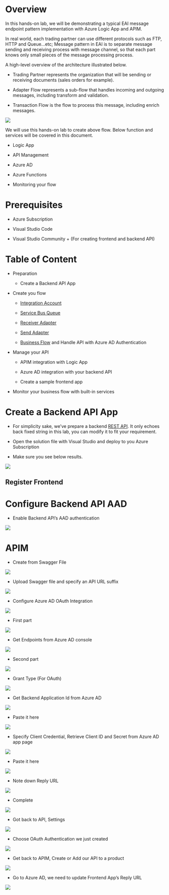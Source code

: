 Overview
========

In this hands-on lab, we will be demonstrating a typical EAI message endpoint
pattern implementation with Azure Logic App and APIM.

In real world, each trading partner can use different protocols such as FTP,
HTTP and Queue…etc; Message pattern in EAI is to separate message sending and
receiving process with message channel, so that each part knows only small
pieces of the message processing process.

A high-level overview of the architecture illustrated below.

-   Trading Partner represents the organization that will be sending or
    receiving documents (sales orders for example).

-   Adapter Flow represents a sub-flow that handles incoming and outgoing
    messages, including transform and validation.

-   Transaction Flow is the flow to process this message, including enrich
    messages.

![](media/52ab7b0f55ed239aff8e31b614aa0716.png)

We will use this hands-on lab to create above flow. Below function and services
will be covered in this document.

-   Logic App

-   API Management

-   Azure AD

-   Azure Functions

-   Monitoring your flow

Prerequisites
=============

-   Azure Subscription

-   Visual Studio Code

-   Visual Studio Community + (For creating frontend and backend API)

Table of Content
================

-   Preparation

    -   Create a Backend API App

-   Create you flow

    -   [Integration
        Account](create-receiver-adapter.md#create-an-integration-account)

    -   [Service Bus Queue](create-receiver-adapter.md#create-service-bus-queue)

    -   [Receiver Adapter](create-receiver-adapter.md)

    -   [Send Adapter](create-send-adapter.md)

    -   [Business Flow](create-business-flow.md) and Handle API with Azure AD
        Authentication

-   Manage your API

    -   APIM integration with Logic App

    -   Azure AD integration with your backend API

    -   Create a sample frontend app

-   Monitor your business flow with built-in services

Create a Backend API App
========================

-   For simplicity sake, we’ve prepare a backend [REST
    API](../source/EAIBackendAPI). It only echoes back fixed string in this lab,
    you can modify it to fit your requirement.

-   Open the solution file with Visual Studio and deploy to you Azure
    Subscription

-   Make sure you see below results.

![](media/e86d951fba3e07b81576ffbf59970cd9.png)

Register Frontend
-----------------

Configure Backend API AAD
=========================

-   Enable Backend API’s AAD authentication

![](media/5f0cba92c024501b3773d155f852f06f.png)

APIM
====

-   Create from Swagger File

![](media/ff5a4b04db199b9fd742c4153d25f398.png)

-   Upload Swagger file and specify an API URL suffix

![](media/16c1f9d607ee675a47d6ae9beee7c74a.png)

-   Configure Azure AD OAuth Integration

![](media/ca8785473800378d6698498c098f093f.png)

-   First part

![](media/e12ff17ff26ccfaf9a2cc8c02a4bc19b.png)

-   Get Endpoints from Azure AD console

![](media/c61456094658f3d1e9fa4f96a812137c.png)

-   Second part

![](media/c72cabbdf8f2a7bdc4ec5d3653420d3e.png)

-   Grant Type (For OAuth)

![](media/4e703d1d42d85f5cd6ab1e37058d138e.png)

-   Get Backend Application Id from Azure AD

![](media/89ca258ef3e8239712ab5e492bdb53cc.png)

-   Paste it here

![](media/dc48274c9b81fde3efc78bc6f513783e.png)

-   Specify Client Credential, Retrieve Client ID and Secret from Azure AD app
    page

![](media/9e48cfc6e78072990fb21f3f420dee29.png)

-   Paste it here

![](media/6ae5c2db2950d4e4568522486c472995.png)

-   Note down Reply URL

![](media/71aa4036148d246361b4f51dc658557e.png)

-   Complete

![](media/7098c8d2977b5570936955b769248fe5.png)

-   Got back to API, Settings

![](media/7198d86fc4067d4cea2e20af453869b8.png)

-   Choose OAuth Authentication we just created

![](media/9429bb532a9a6c4624cf6f3068e0b1f9.png)

-   Get back to APIM, Create or Add our API to a product

![](media/4b51f8ee39aacbbdb4b0359552330fb6.png)

-   Go to Azure AD, we need to update Frontend App’s Reply URL

![](media/0c2bea27ed2ce6868150f4cedc2099b4.png)
